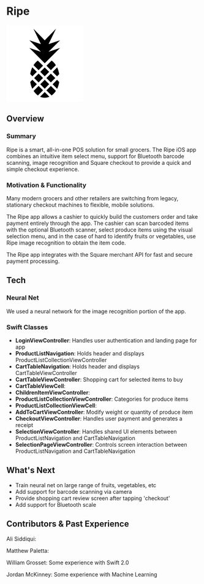 # Ripe

![logo](Designs/logo.png)

## Overview

### Summary
Ripe is a smart, all-in-one POS solution for small grocers. The Ripe iOS app combines an intuitive item select menu, support for Bluetooth barcode scanning, image recognition and Square checkout to provide a quick and simple checkout experience.

### Motivation & Functionality
Many modern grocers and other retailers are switching from legacy, stationary checkout machines to flexible, mobile solutions.

The Ripe app allows a cashier to quickly build the customers order and take payment entirely through the app. The cashier can scan barcoded items with the optional Bluetooth scanner, select produce items using the visual selection menu, and in the case of hard to identify fruits or vegetables, use Ripe image recognition to obtain the item code.

The Ripe app integrates with the Square merchant API for fast and secure payment processing.

## Tech

### Neural Net
We used a neural network for the image recognition portion of the app.

### Swift Classes
* **LoginViewController**: Handles user authentication and landing page for app
* **ProductListNavigation**: Holds header and displays ProductListCollectionViewController
* **CartTableNavigation**: Holds header and displays CartTableViewController
* **CartTableViewController**: Shopping cart for selected items to buy
* **CartTableViewCell**: <not sure>
* **ChildrenItemViewController**: <not sure>
* **ProductListCollectionViewController**: Categories for produce items
* **ProductListCollectionViewCell**: <not sure>
* **AddToCartViewController**: Modify weight or quantity of produce item
* **CheckoutViewController**: Handles user payment and generates a receipt
* **SelectionViewController**: Handles shared UI elements between ProductListNavigation and CartTableNavigation
* **SelectionPageViewController**: Controls screen interaction between ProductListNavigation and CartTableNavigation

## What's Next
* Train neural net on large range of fruits, vegetables, etc
* Add support for barcode scanning via camera
* Provide shopping cart review screen after tapping 'checkout'
* Add support for Bluetooth scale

## Contributors & Past Experience
Ali Siddiqui:

Matthew Paletta:

William Grosset: Some experience with Swift 2.0

Jordan McKinney: Some experience with Machine Learning
